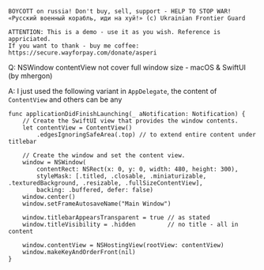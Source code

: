 ```
BOYCOTT on russia! Don't buy, sell, support - HELP TO STOP WAR!
«Русский военный корабль, иди на хуй!» (c) Ukrainian Frontier Guard

ATTENTION: This is a demo - use it as you wish. Reference is appriciated.
If you want to thank - buy me coffee: https://secure.wayforpay.com/donate/asperi
```

Q: NSWindow contentView not cover full window size - macOS & SwiftUI (by mhergon)

A: I just used the following variant in `AppDelegate`, the content of `ContentView` and others can be any

    func applicationDidFinishLaunching(_ aNotification: Notification) {
        // Create the SwiftUI view that provides the window contents.
        let contentView = ContentView()
            .edgesIgnoringSafeArea(.top) // to extend entire content under titlebar 
    
        // Create the window and set the content view. 
        window = NSWindow(
            contentRect: NSRect(x: 0, y: 0, width: 480, height: 300),
            styleMask: [.titled, .closable, .miniaturizable, .texturedBackground, .resizable, .fullSizeContentView],
            backing: .buffered, defer: false)
        window.center()
        window.setFrameAutosaveName("Main Window")

        window.titlebarAppearsTransparent = true // as stated
        window.titleVisibility = .hidden         // no title - all in content
    
        window.contentView = NSHostingView(rootView: contentView)
        window.makeKeyAndOrderFront(nil)
    }

